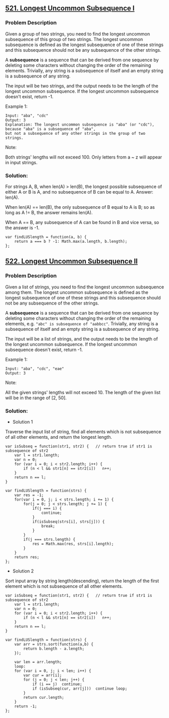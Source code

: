## [521. Longest Uncommon Subsequence I](https://leetcode.com/problems/longest-uncommon-subsequence-i/#/description)
### Problem Description
Given a group of two strings, you need to find the longest uncommon subsequence of this group of two strings. The longest uncommon subsequence is defined as the longest subsequence of one of these strings and this subsequence should not be any subsequence of the other strings.

A **subsequence** is a sequence that can be derived from one sequence by deleting some characters without changing the order of the remaining elements. Trivially, any string is a subsequence of itself and an empty string is a subsequence of any string.

The input will be two strings, and the output needs to be the length of the longest uncommon subsequence. If the longest uncommon subsequence doesn't exist, return -1.

Example 1:
```
Input: "aba", "cdc"
Output: 3
Explanation: The longest uncommon subsequence is "aba" (or "cdc"), 
because "aba" is a subsequence of "aba", 
but not a subsequence of any other strings in the group of two strings. 
```
Note:

Both strings' lengths will not exceed 100.
Only letters from a ~ z will appear in input strings.

### Solution:

For strings A, B, when len(A) > len(B), the longest possible subsequence of either A or B is A, and no subsequence of B can be equal to A. Answer: len(A).

When len(A) == len(B), the only subsequence of B equal to A is B; so as long as A != B, the answer remains len(A).

When A == B, any subsequence of A can be found in B and vice versa, so the answer is -1.

```
var findLUSlength = function(a, b) {
    return a === b ? -1: Math.max(a.length, b.length);
};
```


## [522. Longest Uncommon Subsequence II](https://leetcode.com/problems/longest-uncommon-subsequence-ii/#/description)
### Problem Description
Given a list of strings, you need to find the longest uncommon subsequence among them. The longest uncommon subsequence is defined as the longest subsequence of one of these strings and this subsequence should not be any subsequence of the other strings.

A **subsequence** is a sequence that can be derived from one sequence by deleting some characters without changing the order of the remaining elements, e.g. `"abc" is subsequence of "aabbcc"`. Trivially, any string is a subsequence of itself and an empty string is a subsequence of any string.

The input will be a list of strings, and the output needs to be the length of the longest uncommon subsequence. If the longest uncommon subsequence doesn't exist, return -1.

Example 1:
```
Input: "aba", "cdc", "eae"
Output: 3
```
Note:

All the given strings' lengths will not exceed 10.
The length of the given list will be in the range of [2, 50].

### Solution:
- Solution 1

Traverse the input list of string, find all elements which is not subsequence of all other elements, and return the longest length.
```
var isSubseq = function(str1, str2) {   // return true if str1 is subsequence of str2
    var l = str1.length;
    var n = 0;
    for (var i = 0; i < str2.length; i++) {
        if (n < l && str1[n] == str2[i])   n++;
    }
    return n == l;
} 

var findLUSlength = function(strs) {
    var res = -1;
    for(var i = 0, j; i < strs.length; i += 1) {
        for(j = 0; j < strs.length; j += 1) {
            if(j === i) {
                continue;
            }
            if(isSubseq(strs[i], strs[j])) {
                break;
            }
        }
        if(j === strs.length) {
            res = Math.max(res, strs[i].length);
        }
    }
    return res;
};
```

- Solution 2

Sort input array by string length(descending), return the length of the first element which is not subsequence of all other elements.
```
var isSubseq = function(str1, str2) {   // return true if str1 is subsequence of str2
    var l = str1.length;
    var n = 0;
    for (var i = 0; i < str2.length; i++) {
        if (n < l && str1[n] == str2[i])   n++;
    }
    return n == l;
} 

var findLUSlength = function(strs) {
    var arr = strs.sort(function(a,b) {
        return b.length - a.length;
    });
    
    var len = arr.length;
    loop:
    for (var i = 0, j; i < len; i++) {
        var cur = arr[i];
        for (j = 0; j < len; j++) {
            if (i == j)  continue;
            if (isSubseq(cur, arr[j]))  continue loop;
        }
        return cur.length;
    }
    return -1;
};
```
